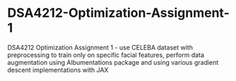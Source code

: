 # DSA4212-Optimization-Assignment-1
DSA4212 Optimization Assignment 1 - use CELEBA dataset with preprocessing to train only on specific facial features, perform data augmentation using Albumentations package and using various gradient descent implementations with JAX
